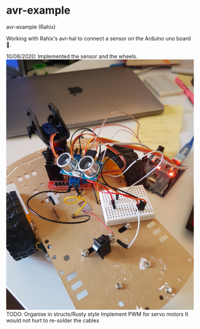 # avr-example
avr-example (Rahix)

Working with Rahix's avr-hal to connect a sensor on the Arduino uno board 📡.

10/08/2020:
Implemented the sensor and the wheels.
![Robot](robot.jpg)
TODO:
Organise in structs/Rusty style
Implement PWM for servo motors
It would not hurt to re-solder the cables
